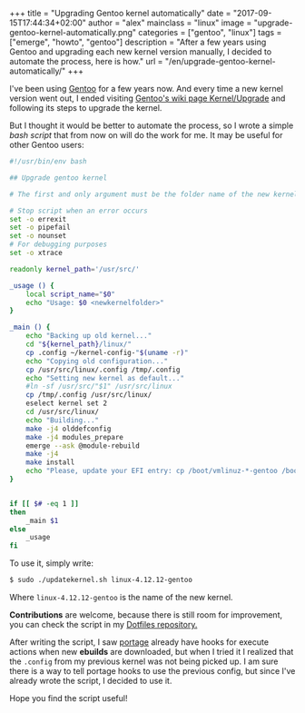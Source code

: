 +++
title = "Upgrading Gentoo kernel automatically"
date = "2017-09-15T17:44:34+02:00"
author = "alex"
mainclass = "linux"
image = "upgrade-gentoo-kernel-automatically.png"
categories = ["gentoo", "linux"]
tags = ["emerge", "howto", "gentoo"]
description = "After a few years using Gentoo and upgrading each new kernel version manually, I decided to automate the process, here is how."
url = "/en/upgrade-gentoo-kernel-automatically/"
+++


I've been using [Gentoo](https://elbauldelprogramador.com/en/tags/gentoo "Posts about Gentoo") for a few years now. And every time a new kernel version went out, I ended visiting <a href="https://wiki.gentoo.org/wiki/Kernel/Upgrade" target="_blank" title="Gentoo's wiki Kernel/Upgrade page">Gentoo's wiki page Kernel/Upgrade</a> and following its steps to upgrade the kernel.

But I thought it would be better to automate the process, so I wrote a simple *bash script* that from now on will do the work for me. It may be useful for other Gentoo users:

```bash
#!/usr/bin/env bash

## Upgrade gentoo kernel

# The first and only argument must be the folder name of the new kernel.

# Stop script when an error occurs
set -o errexit
set -o pipefail
set -o nounset
# For debugging purposes
set -o xtrace

readonly kernel_path='/usr/src/'

_usage () {
    local script_name="$0"
    echo "Usage: $0 <newkernelfolder>"
}

_main () {
    echo "Backing up old kernel..."
    cd "${kernel_path}/linux/"
    cp .config ~/kernel-config-"$(uname -r)"
    echo "Copying old configuration..."
    cp /usr/src/linux/.config /tmp/.config
    echo "Setting new kernel as default..."
    #ln -sf /usr/src/"$1" /usr/src/linux
    cp /tmp/.config /usr/src/linux/
    eselect kernel set 2
    cd /usr/src/linux/
    echo "Building..."
    make -j4 olddefconfig
    make -j4 modules_prepare
    emerge --ask @module-rebuild
    make -j4
    make install
    echo "Please, update your EFI entry: cp /boot/vmlinuz-*-gentoo /boot/efi/boot/bootx64.efi"
}


if [[ $# -eq 1 ]]
then
    _main $1
else
    _usage
fi
```

To use it, simply write:

```bash
$ sudo ./updatekernel.sh linux-4.12.12-gentoo
```

Where `linux-4.12.12-gentoo` is the name of the new kernel.

**Contributions** are welcome, because there is still room for improvement, you can check the script in my <a href="https://github.com/elbaulp/dotfiles/blob/master/home/bin/updatekernel.sh" target="_blank" title="elbaulp/dotfiles">Dotfiles repository.</a>


<!--more--><!--ad-->

After writing the script, I saw [portage](https://elbauldelprogramador.com/en/tags/portage/ "portage posts") already have hooks for execute actions when new **ebuilds** are downloaded, but when I tried it I realized that the `.config` from my previous kernel was not being picked up. I am sure there is a way to tell portage hooks to use the previous config, but since I've already wrote the script, I decided to use it.

Hope you find the script useful!
